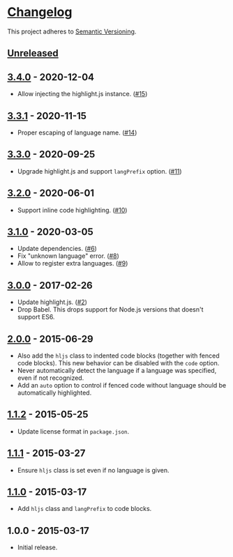 # [Changelog](http://keepachangelog.com/)

This project adheres to [Semantic Versioning](http://semver.org/).

## [Unreleased][unreleased]

## [3.4.0] - 2020-12-04
* Allow injecting the highlight.js instance. ([#15])

## [3.3.1] - 2020-11-15
* Proper escaping of language name. ([#14])

## [3.3.0] - 2020-09-25
* Upgrade highlight.js and support `langPrefix` option. ([#11])

## [3.2.0] - 2020-06-01
* Support inline code highlighting. ([#10])

## [3.1.0] - 2020-03-05
* Update dependencies. ([#6])
* Fix "unknown language" error. ([#8])
* Allow to register extra languages. ([#9])

## [3.0.0] - 2017-02-26
* Update highlight.js. ([#2])
* Drop Babel. This drops support for Node.js versions that doesn't
  support ES6.

## [2.0.0] - 2015-06-29
* Also add the `hljs` class to indented code blocks (together with
  fenced code blocks). This new behavior can be disabled with the `code`
  option.
* Never automatically detect the language if a language was specified,
  even if not recognized.
* Add an `auto` option to control if fenced code without language should
  be automatically highlighted.

## [1.1.2] - 2015-05-25
* Update license format in `package.json`.

## [1.1.1] - 2015-03-27
* Ensure `hljs` class is set even if no language is given.

## [1.1.0] - 2015-03-17
* Add `hljs` class and `langPrefix` to code blocks.

## 1.0.0 - 2015-03-17
* Initial release.

[unreleased]: https://github.com/valeriangalliat/markdown-it-highlightjs/compare/v3.4.0...HEAD
[3.4.0]: https://github.com/valeriangalliat/markdown-it-highlightjs/compare/v3.3.1...v3.4.0
[3.3.1]: https://github.com/valeriangalliat/markdown-it-highlightjs/compare/v3.3.0...v3.3.1
[3.3.0]: https://github.com/valeriangalliat/markdown-it-highlightjs/compare/v3.2.0...v3.3.0
[3.2.0]: https://github.com/valeriangalliat/markdown-it-highlightjs/compare/v3.1.0...v3.2.0
[3.1.0]: https://github.com/valeriangalliat/markdown-it-highlightjs/compare/v3.0.0...v3.1.0
[3.0.0]: https://github.com/valeriangalliat/markdown-it-highlightjs/compare/v2.0.0...v3.0.0
[2.0.0]: https://github.com/valeriangalliat/markdown-it-highlightjs/compare/v1.1.2...v2.0.0
[1.1.2]: https://github.com/valeriangalliat/markdown-it-highlightjs/compare/v1.1.1...v1.1.2
[1.1.1]: https://github.com/valeriangalliat/markdown-it-highlightjs/compare/v1.1.0...v1.1.1
[1.1.0]: https://github.com/valeriangalliat/markdown-it-highlightjs/compare/v1.0.0...v1.1.0

[#2]: https://github.com/valeriangalliat/markdown-it-highlightjs/pull/2
[#6]: https://github.com/valeriangalliat/markdown-it-highlightjs/pull/6
[#8]: https://github.com/valeriangalliat/markdown-it-highlightjs/pull/8
[#9]: https://github.com/valeriangalliat/markdown-it-highlightjs/pull/9
[#10]: https://github.com/valeriangalliat/markdown-it-highlightjs/pull/10
[#11]: https://github.com/valeriangalliat/markdown-it-highlightjs/pull/11
[#14]: https://github.com/valeriangalliat/markdown-it-highlightjs/pull/14
[#15]: https://github.com/valeriangalliat/markdown-it-highlightjs/pull/15
